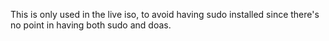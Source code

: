 This is only used in the live iso, to avoid having sudo installed since
there's no point in having both sudo and doas.
